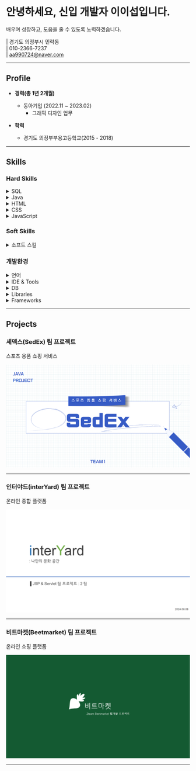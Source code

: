 # 안녕하세요, 신입 개발자 이이섭입니다.
배우며 성장하고, 도움을 줄 수 있도록 노력하겠습니다.

| 경기도 의정부시 민락동  
| 010-2366-7237  
| aa990724@naver.com  

---

## Profile

- **경력(총 1년 2개월)**
  - 동아기업 (2022.11 ~ 2023.02)  
    - 그래픽 디자인 업무
    
- **학력**
  - 경기도 의정부부용고등학교(2015 - 2018)  

---

## Skills

### Hard Skills

<details>
<summary>SQL</summary>
  
- CRUD(Create, Read, Update, Delete) : 일반게시판, 공지사항, 메시지, 회원관리  
- 제약조건 : primaryKey, not null, unique, foreign key, check  
- DML : 데이터 (SELECT, INSERT, UPDATE, DELETE)  
- DDL : 테이블 생성/삭제 (CREATE, ALTER, DROP)  
- DCL : 권한관리 (GRANT, REVOKE)  
- JOIN : 여러 테이블 간 데이터 결합 (INNER JOIN, OUTER JOIN 등)  
- Subqueries : 서브쿼리를 활용한 복잡한 데이터 조회 (SELECT, WHERE, FROM)  
- Transaction : (COMMIT, ROLLBACK)
  
</details>

<details>
<summary>Java</summary>
  
- OOP(객체지향 프로그래밍)  
- 예외 처리  
- Spring MVC : `@Controller`, `@RestController`, `@RequestMapping`, `@GetMapping`, `@PostMapping`  
- 스프링 의존성 주입 : `@Autowired`, `@Component`, `@Service`, `@Repository`  
- Servlets  
- JSP
  
</details>

<details>
<summary>HTML</summary>
  - 기본태그: 'div'
</details>

<details>
<summary>CSS</summary>

  - 기본 스타일링: margin, padding, border, display, width, height, background-color, text-align, font-size
  - 레이아웃 & 정렬: display: flex, justify-content, align-items, gap, position: relative, absolute, float
</details>

<details>
<summary>JavaScript</summary>

  - 기본문법: let, const, function, if, for, each() 
  - 이벤트 처리: .click(), .change(), .submit(), .on()
  - DOM 조작: .text(), .html(), .val() .append(), .remove(), .hide(), .show(), .slideDown()
  - AJAX & 비동기 처리: &lt;$.ajax()&gt;, $.getJSON(), .load()
  - UI 인터랙션: .modal("show"), .modal("hide"), .slideDown(), .fadeIn(), .fadeOut()
</details>

### Soft Skills

<details>
<summary>소프트 스킬</summary>

- 팀원 간 빠른 소통  
- 효율적인 시간관리  

</details>

### 개발환경

<details>
<summary>언어</summary>

- Java  
- HTML  
- CSS  
- JavaScript  

</details>

<details>
<summary>IDE &amp; Tools</summary>

- Eclipse  
- STS  
- Visual Studio Code  
- GitHub  
- ERwin  

</details>

<details>
<summary>DB</summary>

- Oracle  
  - PL/SQL  

</details>

<details>
<summary>Libraries</summary>

- Lombok  
- jQuery  
- MyBatis  

</details>

<details>
<summary>Frameworks</summary>

- Spring Framework  

</details>

---

## Projects

### 세덱스(SedEx) 팀 프로젝트
스포츠 용품 쇼핑 서비스  

<a href="https://leeleeseop.github.io/leesub-blog.github.io/HTML/Project/SedEex/SedEex.html">
  <img src="image/projects/SedEx/backgroundSedEx.png" alt="SedEx 프로젝트" width="560">
</a>

---

### 인터야드(interYard) 팀 프로젝트
온라인 종합 플랫폼  

<a href="https://leeleeseop.github.io/leesub-blog.github.io/HTML/Project/interyard/interyard.html">
  <img src="image/projects/interYard/interYard사진.png" alt="interYard 프로젝트" width="560">
</a>

---

### 비트마켓(Beetmarket) 팀 프로젝트
온라인 쇼핑 플랫폼  

<a href="https://leeleeseop.github.io/leesub-blog.github.io/HTML/Project/Beetmarket/Beetmarket.html">
  <img src="image/projects/beetmarket/beetmarket사진.png" alt="beetmarket 프로젝트" width="560">
</a>

---
